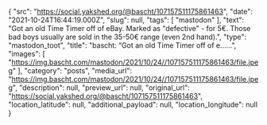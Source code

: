 {
  "src": "https://social.yakshed.org/@bascht/107157511175861463",
  "date": "2021-10-24T16:44:19.000Z",
  "slug": null,
  "tags": [
    "mastodon"
  ],
  "text": "Got an old Time Timer off of eBay. Marked as \"defective\" - for 5€. Those bad boys usually are sold in the 35-50€ range (even 2nd hand).",
  "type": "mastodon_toot",
  "title": "bascht: “Got an old Time Timer off of e……",
  "images": [
    "https://img.bascht.com/mastodon/2021/10/24//107157511175861463/file.jpeg"
  ],
  "category": "posts",
  "media_url": "https://img.bascht.com/mastodon/2021/10/24//107157511175861463/file.jpeg",
  "description": null,
  "preview_url": null,
  "original_url": "https://social.yakshed.org/@bascht/107157511175861463",
  "location_latitude": null,
  "additional_payload": null,
  "location_longitude": null
}